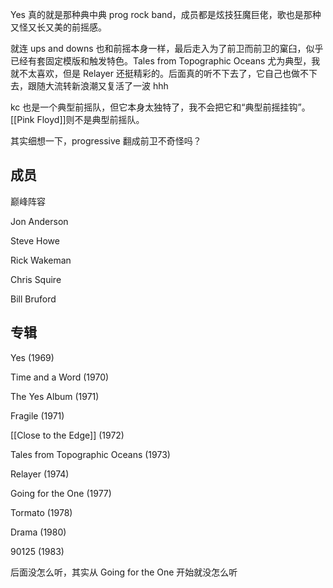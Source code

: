 ---
---

Yes 真的就是那种典中典 prog rock band，成员都是炫技狂魔巨佬，歌也是那种又怪又长又美的前摇感。

就连 ups and downs 也和前摇本身一样，最后走入为了前卫而前卫的窠臼，似乎已经有套固定模版和触发特色。Tales from Topographic Oceans 尤为典型，我就不太喜欢，但是 Relayer 还挺精彩的。后面真的听不下去了，它自己也做不下去，跟随大流转新浪潮又复活了一波 hhh


kc 也是一个典型前摇队，但它本身太独特了，我不会把它和“典型前摇挂钩”。[[Pink Floyd]]则不是典型前摇队。

其实细想一下，progressive 翻成前卫不奇怪吗？


## 成员

巅峰阵容

Jon Anderson

Steve Howe

Rick Wakeman

Chris Squire

Bill Bruford

## 专辑

Yes (1969)

Time and a Word (1970)

The Yes Album (1971)

Fragile (1971)

[[Close to the Edge]] (1972)

Tales from Topographic Oceans (1973)

Relayer (1974)

Going for the One (1977)

Tormato (1978)

Drama (1980)

90125 (1983)

后面没怎么听，其实从 Going for the One 开始就没怎么听